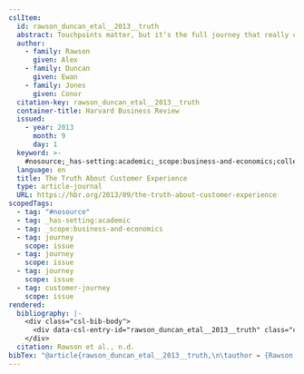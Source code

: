 ```yaml
---
cslItem:
  id: rawson_duncan_etal__2013__truth
  abstract: Touchpoints matter, but it’s the full journey that really counts.
  author:
    - family: Rawson
      given: Alex
    - family: Duncan
      given: Ewan
    - family: Jones
      given: Conor
  citation-key: rawson_duncan_etal__2013__truth
  container-title: Harvard Business Review
  issued:
    - year: 2013
      month: 9
      day: 1
  keyword: >-
    #nosource;_has-setting:academic;_scope:business-and-economics;collection::journey;collection::journey::journey::customer-journey
  language: en
  title: The Truth About Customer Experience
  type: article-journal
  URL: https://hbr.org/2013/09/the-truth-about-customer-experience
scopedTags:
  - tag: "#nosource"
  - tag: _has-setting:academic
  - tag: _scope:business-and-economics
  - tag: journey
    scope: issue
  - tag: journey
    scope: issue
  - tag: journey
    scope: issue
  - tag: customer-journey
    scope: issue
rendered:
  bibliography: |-
    <div class="csl-bib-body">
      <div data-csl-entry-id="rawson_duncan_etal__2013__truth" class="csl-entry">Rawson, A., Duncan, E., &#38; Jones, C. n.d.. The Truth About Customer Experience. <i>Harvard Business Review</i>. https://hbr.org/2013/09/the-truth-about-customer-experience</div>
    </div>
  citation: Rawson et al., n.d.
bibTex: "@article{rawson_duncan_etal__2013__truth,\n\tauthor = {Rawson, Alex and Duncan, Ewan and Jones, Conor},\n\tjournal = {Harvard Business Review},\n\ttitle = {The {Truth} {About} {Customer} {Experience}},\n\thowpublished = {https://hbr.org/2013/09/the-truth-about-customer-experience},\n}\n\n"
---
```

